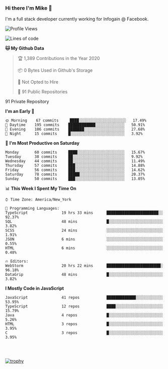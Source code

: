 ### Hi there I'm Mike 👋
I'm a full stack developer currently working for Infogain @ Facebook.

<!--START_SECTION:waka-->
![Profile Views](http://img.shields.io/badge/Profile%20Views-0-blue)

![Lines of code](https://img.shields.io/badge/From%20Hello%20World%20I%27ve%20Written-8.3%20million%20lines%20of%20code-blue)

**🐱 My Github Data** 

> 🏆 1,389 Contributions in the Year 2020
 > 
> 📦 0 Bytes Used in Github's Storage 
 > 
> 🚫 Not Opted to Hire
 > 
> 📜 91 Public Repositories 
 > 
91 Private Repository 
 > 
**I'm an Early 🐤** 

```text
🌞 Morning    67 commits     ████░░░░░░░░░░░░░░░░░░░░░   17.49% 
🌆 Daytime    195 commits    ████████████░░░░░░░░░░░░░   50.91% 
🌃 Evening    106 commits    ███████░░░░░░░░░░░░░░░░░░   27.68% 
🌙 Night      15 commits     █░░░░░░░░░░░░░░░░░░░░░░░░   3.92%

```
📅 **I'm Most Productive on Saturday** 

```text
Monday       60 commits     ████░░░░░░░░░░░░░░░░░░░░░   15.67% 
Tuesday      38 commits     ██░░░░░░░░░░░░░░░░░░░░░░░   9.92% 
Wednesday    44 commits     ██░░░░░░░░░░░░░░░░░░░░░░░   11.49% 
Thursday     57 commits     ███░░░░░░░░░░░░░░░░░░░░░░   14.88% 
Friday       56 commits     ███░░░░░░░░░░░░░░░░░░░░░░   14.62% 
Saturday     78 commits     █████░░░░░░░░░░░░░░░░░░░░   20.37% 
Sunday       50 commits     ███░░░░░░░░░░░░░░░░░░░░░░   13.05%

```


📊 **This Week I Spent My Time On** 

```text
⌚︎ Time Zone: America/New_York

💬 Programming Languages: 
TypeScript               19 hrs 33 mins      ███████████████████████░░   92.37% 
SQL                      48 mins             █░░░░░░░░░░░░░░░░░░░░░░░░   3.82% 
SCSS                     24 mins             ░░░░░░░░░░░░░░░░░░░░░░░░░   1.91% 
JSON                     6 mins              ░░░░░░░░░░░░░░░░░░░░░░░░░   0.55% 
HTML                     6 mins              ░░░░░░░░░░░░░░░░░░░░░░░░░   0.48%

🔥 Editors: 
WebStorm                 20 hrs 22 mins      ████████████████████████░   96.18% 
DataGrip                 48 mins             █░░░░░░░░░░░░░░░░░░░░░░░░   3.82%

```

**I Mostly Code in JavaScript** 

```text
JavaScript               41 repos            █████████████░░░░░░░░░░░░   53.95% 
TypeScript               12 repos            ████░░░░░░░░░░░░░░░░░░░░░   15.79% 
Java                     4 repos             █░░░░░░░░░░░░░░░░░░░░░░░░   5.26% 
HTML                     3 repos             █░░░░░░░░░░░░░░░░░░░░░░░░   3.95% 
C                        3 repos             █░░░░░░░░░░░░░░░░░░░░░░░░   3.95%

```



<!--END_SECTION:waka-->

##### &nbsp;
[![trophy](https://github-profile-trophy.vercel.app/?username=uptonm&theme=dracula)](https://github.com/ryo-ma/github-profile-trophy)
